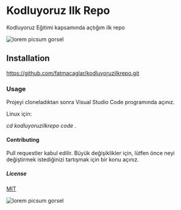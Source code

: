 # Kodluyoruz Ilk Repo

Kodluyoruz Eğitimi kapsamında açtığım ilk repo

![lorem picsum gorsel](https://avatars.githubusercontent.com/u/30476529?s=280&v=4)

## Installation

https://github.com/fatmacaglar/kodluyoruzilkrepo.git

### Usage

Projeyi cloneladıktan sonra Visual Studio Code programında açınız.

Linux için:

*cd kodluyoruzilkrepo
code .*

#### Contributing

Pull requestler kabul edilir. Büyük değişiklikler için, lütfen önce neyi değiştirmek istediğinizi tartışmak için bir konu açınız.

##### License

[MIT](https://choosealicense.com/licenses/mit/)


![lorem picsum gorsel](https://picsum.photos/200/300)
